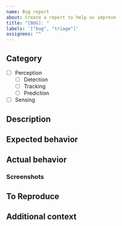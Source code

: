 ```yaml
---
name: Bug report
about: Create a report to help us improve
title: "[BUG]: "
labels: '["bug", "triage"]'
assignees: ""
---
```


## Category

<!-- Please check an item that is most relative category to the bug. -->

- [ ] Perception
  - [ ] Detection
  - [ ] Tracking
  - [ ] Prediction
- [ ] Sensing

## Description

<!-- Write a brief description of bug. -->

## Expected behavior

<!-- Describe the expected behavior. -->

## Actual behavior

<!-- Describe the actual behavior. -->

### Screenshots

<!-- If applicable, add screenshots to help explain your problem. -->

## To Reproduce

<!-- Steps to reproduce the behavior:

1. Go to '...'
2. Click on '....'
3. Scroll down to '....'
4. See error -->

## Additional context

<!-- Add any other context about the problem here. -->
